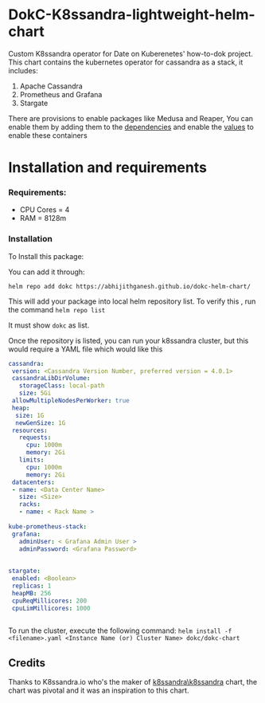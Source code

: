 # DokC-K8ssandra-lightweight-helm-chart
Custom K8ssandra operator for Date on Kuberenetes' how-to-dok project.
This chart contains the kubernetes operator for cassandra as a stack, it includes:
  1.  Apache Cassandra
  2.  Prometheus and Grafana
  3.  Stargate
 
 
 There are provisions to enable packages like Medusa and Reaper, You can enable them by adding them to the [dependencies](https://github.com/AbhijithGanesh/dokc-helm-chart/blob/510ad7c0ffe14a056b05cc67339f5205811cfd91/Chart.yaml#L2-L21) and enable the [values](https://github.com/AbhijithGanesh/dokc-helm-chart/blob/510ad7c0ffe14a056b05cc67339f5205811cfd91/values.yaml#L180) to enable these containers
 
 
 # Installation and requirements
 
 ### Requirements:
  - CPU Cores = 4
  - RAM = 8128m
 
 ### Installation
 To Install this package:
 
 You can add it through:
 
 `helm repo add dokc https://abhijithganesh.github.io/dokc-helm-chart/`
 
 This will add your package into local helm repository list.
 To verify this , run the command
 `helm repo list`
 
 It must show `dokc` as list.
 
 Once the repository is listed, you can run your k8ssandra cluster, but this would require a YAML file which would like this
 ```yml
 cassandra:
  version: <Cassandra Version Number, preferred version = 4.0.1> 
  cassandraLibDirVolume:
    storageClass: local-path
    size: 5Gi
  allowMultipleNodesPerWorker: true
  heap:
   size: 1G
   newGenSize: 1G
  resources:
    requests:
      cpu: 1000m
      memory: 2Gi
    limits:
      cpu: 1000m
      memory: 2Gi
  datacenters:
  - name: <Data Center Name>
    size: <Size>
    racks:
    - name: < Rack Name >
    
kube-prometheus-stack:
  grafana:
    adminUser: < Grafana Admin User >
    adminPassword: <Grafana Password>
    
    
stargate:
  enabled: <Boolean>
  replicas: 1
  heapMB: 256
  cpuReqMillicores: 200
  cpuLimMillicores: 1000
  
```
 
 To run the cluster, execute the following command:
 `helm install -f <filename>.yaml <Instance Name (or) Cluster Name> dokc/dokc-chart`
 
 
 ## Credits
 Thanks to K8ssandra.io who's the maker of [k8ssandra\k8ssandra](https://github.com/k8ssandra/k8ssandra/) chart, the chart was pivotal and it was an inspiration to this chart.
